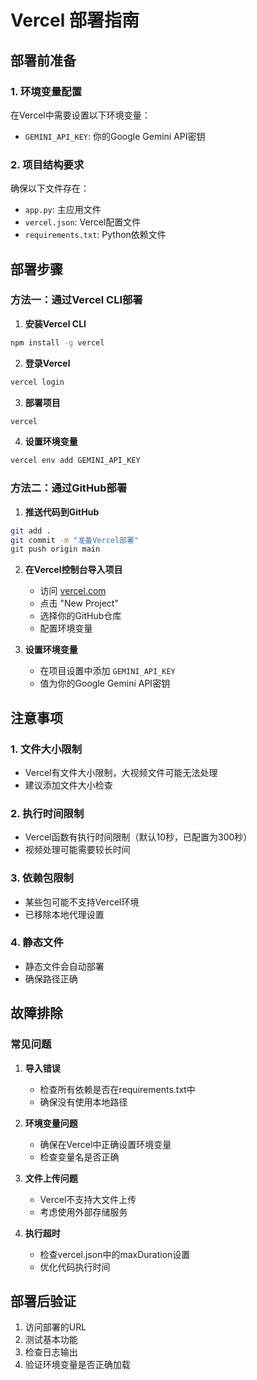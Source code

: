 # Vercel 部署指南

## 部署前准备

### 1. 环境变量配置
在Vercel中需要设置以下环境变量：
- `GEMINI_API_KEY`: 你的Google Gemini API密钥

### 2. 项目结构要求
确保以下文件存在：
- `app.py`: 主应用文件
- `vercel.json`: Vercel配置文件
- `requirements.txt`: Python依赖文件

## 部署步骤

### 方法一：通过Vercel CLI部署

1. **安装Vercel CLI**
```bash
npm install -g vercel
```

2. **登录Vercel**
```bash
vercel login
```

3. **部署项目**
```bash
vercel
```

4. **设置环境变量**
```bash
vercel env add GEMINI_API_KEY
```

### 方法二：通过GitHub部署

1. **推送代码到GitHub**
```bash
git add .
git commit -m "准备Vercel部署"
git push origin main
```

2. **在Vercel控制台导入项目**
   - 访问 [vercel.com](https://vercel.com)
   - 点击 "New Project"
   - 选择你的GitHub仓库
   - 配置环境变量

3. **设置环境变量**
   - 在项目设置中添加 `GEMINI_API_KEY`
   - 值为你的Google Gemini API密钥

## 注意事项

### 1. 文件大小限制
- Vercel有文件大小限制，大视频文件可能无法处理
- 建议添加文件大小检查

### 2. 执行时间限制
- Vercel函数有执行时间限制（默认10秒，已配置为300秒）
- 视频处理可能需要较长时间

### 3. 依赖包限制
- 某些包可能不支持Vercel环境
- 已移除本地代理设置

### 4. 静态文件
- 静态文件会自动部署
- 确保路径正确

## 故障排除

### 常见问题

1. **导入错误**
   - 检查所有依赖是否在requirements.txt中
   - 确保没有使用本地路径

2. **环境变量问题**
   - 确保在Vercel中正确设置环境变量
   - 检查变量名是否正确

3. **文件上传问题**
   - Vercel不支持大文件上传
   - 考虑使用外部存储服务

4. **执行超时**
   - 检查vercel.json中的maxDuration设置
   - 优化代码执行时间

## 部署后验证

1. 访问部署的URL
2. 测试基本功能
3. 检查日志输出
4. 验证环境变量是否正确加载
